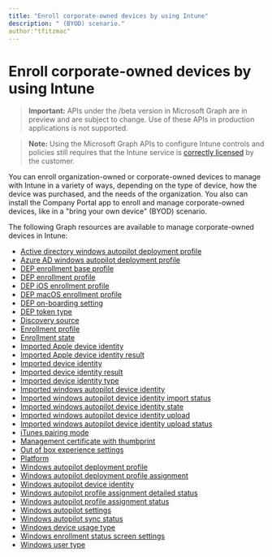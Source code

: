 ```yaml
---
title: "Enroll corporate-owned devices by using Intune"
description: " (BYOD) scenario."
author:"tfitzmac"
---
```


# Enroll corporate-owned devices by using Intune> **Important:** APIs under the /beta version in Microsoft Graph are in preview and are subject to change. Use of these APIs in production applications is not supported.> **Note:** Using the Microsoft Graph APIs to configure Intune controls and policies still requires that the Intune service is [correctly licensed](https://www.microsoft.com/en-us/cloud-platform/microsoft-intune-pricing) by the customer.You can enroll organization-owned or corporate-owned devices to manage with Intune in a variety of ways, depending on the type of device, how the device was purchased, and the needs of the organization. You also can install the Company Portal app to enroll and manage corporate-owned devices, like in a "bring your own device" (BYOD) scenario.The following Graph resources are available to manage corporate-owned devices in Intune:- [Active directory windows autopilot deployment profile](intune-enrollment-activedirectorywindowsautopilotdeploymentprofile.md)- [Azure AD windows autopilot deployment profile](intune-enrollment-azureadwindowsautopilotdeploymentprofile.md)- [DEP enrollment base profile](intune-enrollment-depenrollmentbaseprofile.md)- [DEP enrollment profile](intune-enrollment-depenrollmentprofile.md)- [DEP iOS enrollment profile](intune-enrollment-depiosenrollmentprofile.md)- [DEP macOS enrollment profile](intune-enrollment-depmacosenrollmentprofile.md)- [DEP on-boarding setting](intune-enrollment-deponboardingsetting.md)- [DEP token type](intune-enrollment-deptokentype.md)- [Discovery source](intune-enrollment-discoverysource.md)- [Enrollment profile](intune-enrollment-enrollmentprofile.md)- [Enrollment state](intune-enrollment-enrollmentstate.md)- [Imported Apple device identity](intune-enrollment-importedappledeviceidentity.md)- [Imported Apple device identity result](intune-enrollment-importedappledeviceidentityresult.md)- [Imported device identity](intune-enrollment-importeddeviceidentity.md)- [Imported device identity result](intune-enrollment-importeddeviceidentityresult.md)- [Imported device identity type](intune-enrollment-importeddeviceidentitytype.md)- [Imported windows autopilot device identity](intune-enrollment-importedwindowsautopilotdeviceidentity.md)- [Imported windows autopilot device identity import status](intune-enrollment-importedwindowsautopilotdeviceidentityimportstatus.md)- [Imported windows autopilot device identity state](intune-enrollment-importedwindowsautopilotdeviceidentitystate.md)- [Imported windows autopilot device identity upload](intune-enrollment-importedwindowsautopilotdeviceidentityupload.md)- [Imported windows autopilot device identity upload status](intune-enrollment-importedwindowsautopilotdeviceidentityuploadstatus.md)- [iTunes pairing mode](intune-enrollment-itunespairingmode.md)- [Management certificate with thumbprint](intune-enrollment-managementcertificatewiththumbprint.md)- [Out of box experience settings](intune-enrollment-outofboxexperiencesettings.md)- [Platform](intune-enrollment-platform.md)- [Windows autopilot deployment profile](intune-enrollment-windowsautopilotdeploymentprofile.md)- [Windows autopilot deployment profile assignment](intune-enrollment-windowsautopilotdeploymentprofileassignment.md)- [Windows autopilot device identity](intune-enrollment-windowsautopilotdeviceidentity.md)- [Windows autopilot profile assignment detailed status](intune-enrollment-windowsautopilotprofileassignmentdetailedstatus.md)- [Windows autopilot profile assignment status](intune-enrollment-windowsautopilotprofileassignmentstatus.md)- [Windows autopilot settings](intune-enrollment-windowsautopilotsettings.md)- [Windows autopilot sync status](intune-enrollment-windowsautopilotsyncstatus.md)- [Windows device usage type](intune-enrollment-windowsdeviceusagetype.md)- [Windows enrollment status screen settings](intune-enrollment-windowsenrollmentstatusscreensettings.md)- [Windows user type](intune-enrollment-windowsusertype.md)